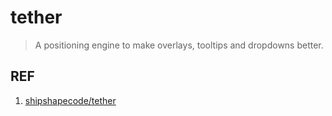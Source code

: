 # tether

> A positioning engine to make overlays, tooltips and dropdowns better.

## REF

1. [shipshapecode/tether][1]

[1]: https://github.com/shipshapecode/tether "tether"
